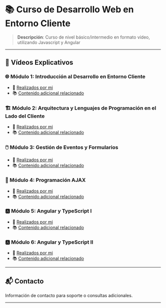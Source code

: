 # 📚 Curso de Desarrollo Web en Entorno Cliente
> **Descripción**: Curso de nivel básico/intermedio en formato vídeo, utilizando Javascript y Angular

<!-- ---

### 📚 Módulos
Breve descripción de cómo se organiza el curso (por módulos, semanas, temas).

---

## 🛠 Herramientas y Recursos Necesarios
Listado de herramientas, software, lecturas previas o cualquier otro recurso necesario para seguir el curso. -->

---

## 🎥 Vídeos Explicativos

### 🌐 Módulo 1: Introducción al Desarrollo en Entorno Cliente 
- 🙋 [Realizados por mi](link) 
- 📚 [Contenido adicional relacionado](link) 
<!--#### 📑 Lecturas
- [Nombre de la Lectura](link)
#### 🎯 Ejercicios
- [Nombre del Ejercicio](link)
-->

### 🏗️ Módulo 2: Arquitectura y Lenguajes de Programación en el Lado del Cliente 
- 🙋 [Realizados por mi](link) 
- 📚 [Contenido adicional relacionado](link)

### 🖱️ Módulo 3: Gestión de Eventos y Formularios 
- 🙋 [Realizados por mi](link) 
- 📚 [Contenido adicional relacionado](link)

### 🔄 Módulo 4: Programación AJAX 
- 🙋 [Realizados por mi](link) 
- 📚 [Contenido adicional relacionado](link)

### 🅰️ Módulo 5: Angular y TypeScript I  
- 🙋 [Realizados por mi](link) 
- 📚 [Contenido adicional relacionado](link)

### 🅰️  Módulo 6: Angular y TypeScript II 
- 🙋 [Realizados por mi](link) 
- 📚 [Contenido adicional relacionado](link)

<!--
---

## 🚀 Proyectos y Evaluaciones
Detalles sobre los proyectos, trabajos prácticos o evaluaciones que los estudiantes deberán completar, incluyendo criterios de evaluación y fechas límites.

---

## ❓ Preguntas Frecuentes (FAQ)
Un apartado para resolver dudas comunes puede ser muy útil para los estudiantes y reducir repetición de consultas.

---


## 🤝 Cómo Contribuir
Si tu curso o proyecto está abierto a contribuciones, aquí puedes explicar cómo los interesados pueden hacerlo.
-->
---

## 📬 Contacto
Información de contacto para soporte o consultas adicionales.

---
